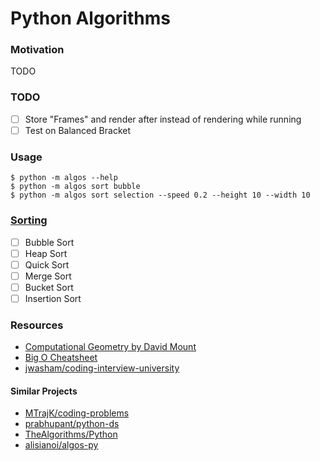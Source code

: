 # Python Algorithms

### Motivation
TODO

### TODO
- [ ] Store "Frames" and render after instead of rendering while running
- [ ] Test on Balanced Bracket

### Usage

```
$ python -m algos --help
$ python -m algos sort bubble
$ python -m algos sort selection --speed 0.2 --height 10 --width 10
```

### [Sorting](https://en.wikipedia.org/wiki/Sorting_algorithm#Stability)

- [ ] Bubble Sort
- [ ] Heap Sort
- [ ] Quick Sort
- [ ] Merge Sort
- [ ] Bucket Sort
- [ ] Insertion Sort

### Resources

* [Computational Geometry by David Mount](https://www.cs.umd.edu/class/spring2012/cmsc754/Lects/cmsc754-lects.pdf)
* [Big O Cheatsheet](https://www.bigocheatsheet.com/)
* [jwasham/coding-interview-university](https://github.com/jwasham/coding-interview-university)


#### Similar Projects

* [MTrajK/coding-problems](https://github.com/MTrajK/coding-problems)
* [prabhupant/python-ds](https://github.com/prabhupant/python-ds)
* [TheAlgorithms/Python](https://github.com/TheAlgorithms/Python)
* [alisianoi/algos-py](https://github.com/alisianoi/algos-py)

